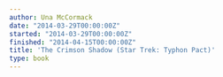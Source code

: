 ```yaml
---
author: Una McCormack
date: "2014-03-29T00:00:00Z"
started: "2014-03-29T00:00:00Z"
finished: "2014-04-15T00:00:00Z"
title: 'The Crimson Shadow (Star Trek: Typhon Pact)'
type: book
---
```

